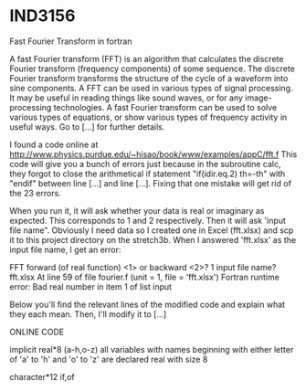 # IND3156

Fast Fourier Transform in fortran

A fast Fourier transform (FFT) is an algorithm that calculates the discrete Fourier transform (frequency components) of some sequence. The discrete Fourier transform transforms the structure of the cycle of a waveform into sine components. A FFT can be used in various types of signal processing. It may be useful in reading things like sound waves, or for any image-processing technologies. A fast Fourier transform can be used to solve various types of equations, or show various types of frequency activity in useful ways. Go to [...] for further details.

I found a code online at http://www.physics.purdue.edu/~hisao/book/www/examples/appC/fft.f This code will give you a bunch of errors just because in the subroutine calc, they forgot to close the arithmetical if statement "if(idir.eq.2) th=-th" with "endif" between line [...] and line [...]. Fixing that one mistake will get rid of the 23 errors. 

When you run it, it will ask  whether your data is real or imaginary as expected. This corresponds to 1 and 2 respectively. Then it will ask 'input file name". Obviously I need data so I created one in Excel (fft.xlsx) and scp it to this project directory on the stretch3b. When I answered 'fft.xlsx' as the input file name, I get an error:

FFT forward (of real function) <1> or backward <2>?
1
 input file name?
fft.xlsx
At line 59 of file fourier.f (unit = 1, file = 'fft.xlsx')
Fortran runtime error: Bad real number in item 1 of list input








Below you'll find the relevant lines of the modified code and explain what they each mean. Then, I'll modify it to [...]


ONLINE CODE

implicit real*8 (a-h,o-z)
  all variables with names beginning with either letter of 'a' to 'h' and 'o' to 'z' are declared real with size 8

character*12 if,of
  


